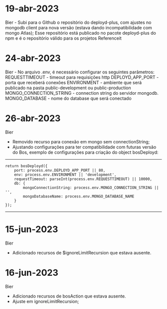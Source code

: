 # 19-abr-2023

Bier - Subi para o Github o repositório do deployd-plus, com ajustes no mongodb client para nova versão (estava dando incompatibilidade com mongo Atlas);
Esse repositório está publicado no pacote deployd-plus do npm e é o repositório válido para os projetos Referenceit

# 24-abr-2023

Bier - No arquivo .env, é necessário configurar os seguintes parâmetros:
REQUESTTIMEOUT - timeout para requisições http
DEPLOYD_APP_PORT - porta que receberá conexões
ENVIRONMENT - ambiente que será publicado na pasta public-development ou public-production
MONGO_CONNECTION_STRING - connection string do servidor mongodb.
MONGO_DATABASE - nome do database que será conectado

# 26-abr-2023

Bier

-   Removido recurso para conexão em mongo sem connectionString;
-   Ajustando configurações para ter compatibilidade com futuras versão do Bos, exemplo de configurações para criação do object bosDeployd:
---
    return bosDeployd({
        port: process.env.DEPLOYD_APP_PORT || 80,
        env: process.env.ENVIRONMENT || 'development',
        requestTimeout: parseInt(process.env.REQUESTTIMEOUT) || 10000,
        db: {
            mongoConnectionString: process.env.MONGO_CONNECTION_STRING || '',
            mongoDatabaseName: process.env.MONGO_DATABASE_NAME
        }
    });
---

# 15-jun-2023

Bier

- Adicionado recursos de $ignoreLimitRecursion que estava ausente.

# 16-jun-2023

Bier

- Adicionado recursos de bosAction que estava ausente.
- Ajuste em ignoreLimitRecursion;